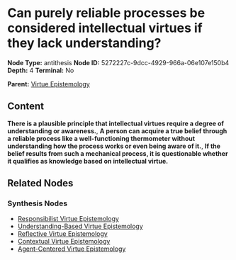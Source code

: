 # Can purely reliable processes be considered intellectual virtues if they lack understanding?

**Node Type:** antithesis
**Node ID:** 5272227c-9dcc-4929-966a-06e107e150b4
**Depth:** 4
**Terminal:** No

**Parent:** [Virtue Epistemology](virtue-epistemology-synthesis-385211b3-effe-4c1e-820a-53ea345ccd88.md)

## Content

**There is a plausible principle that intellectual virtues require a degree of understanding or awareness.**, **A person can acquire a true belief through a reliable process like a well-functioning thermometer without understanding how the process works or even being aware of it.**, **If the belief results from such a mechanical process, it is questionable whether it qualifies as knowledge based on intellectual virtue.**

## Related Nodes

### Synthesis Nodes

- [Responsibilist Virtue Epistemology](responsibilist-virtue-epistemology-synthesis-8f463f55-4d2a-427b-b8e0-ceda29e4aad8.md)
- [Understanding-Based Virtue Epistemology](understanding-based-virtue-epistemology-synthesis-a349fe9e-4c48-4d49-8729-6fcea646d7b1.md)
- [Reflective Virtue Epistemology](reflective-virtue-epistemology-synthesis-c2869e88-4b6f-4e2a-b4f9-ac4731ee5be4.md)
- [Contextual Virtue Epistemology](contextual-virtue-epistemology-synthesis-9883d837-1a16-4d7a-808c-ee8712e04850.md)
- [Agent-Centered Virtue Epistemology](agent-centered-virtue-epistemology-synthesis-4ed8d7e8-1884-4ad9-b3d6-ec54970813c4.md)
